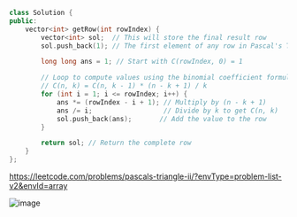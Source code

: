```cpp
class Solution {
public:
    vector<int> getRow(int rowIndex) {
        vector<int> sol;  // This will store the final result row
        sol.push_back(1); // The first element of any row in Pascal's Triangle is always 1

        long long ans = 1; // Start with C(rowIndex, 0) = 1

        // Loop to compute values using the binomial coefficient formula:
        // C(n, k) = C(n, k - 1) * (n - k + 1) / k
        for (int i = 1; i <= rowIndex; i++) {
            ans *= (rowIndex - i + 1); // Multiply by (n - k + 1)
            ans /= i;                  // Divide by k to get C(n, k)
            sol.push_back(ans);       // Add the value to the row
        }

        return sol; // Return the complete row
    }
};

```
https://leetcode.com/problems/pascals-triangle-ii/?envType=problem-list-v2&envId=array

![image](https://github.com/user-attachments/assets/36a43e4c-8e32-4885-b022-58650fc58e21)

